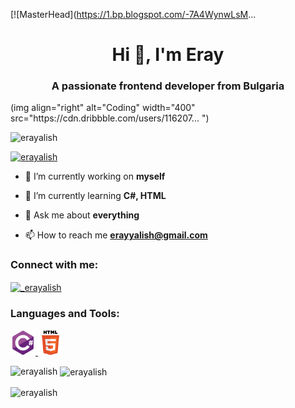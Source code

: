 [![MasterHead](https://1.bp.blogspot.com/-7A4WynwLsM...

<h1 align="center">Hi 👋, I'm Eray</h1>
<h3 align="center">A passionate frontend developer from Bulgaria</h3>
(img align="right" alt="Coding" width="400" src="https://cdn.dribbble.com/users/116207...
")
<p align="left"> <img src="https://komarev.com/ghpvc/?username=erayalish&label=Profile%20views&color=0e75b6&style=flat" alt="erayalish" /> </p>

<p align="left"> <a href="https://github.com/ryo-ma/github-profile-trophy"><img src="https://github-profile-trophy.vercel.app/?username=erayalish" alt="erayalish" /></a> </p>

- 🔭 I’m currently working on **myself**

- 🌱 I’m currently learning **C#, HTML**

- 💬 Ask me about **everything**

- 📫 How to reach me **erayyalish@gmail.com**

<h3 align="left">Connect with me:</h3>
<p align="left">
<a href="https://instagram.com/_erayalish" target="blank"><img align="center" src="https://raw.githubusercontent.com/rahuldkjain/github-profile-readme-generator/master/src/images/icons/Social/instagram.svg" alt="_erayalish" height="30" width="40" /></a>
</p>

<h3 align="left">Languages and Tools:</h3>
<p align="left"> <a href="https://www.w3schools.com/cs/" target="_blank" rel="noreferrer"> <img src="https://raw.githubusercontent.com/devicons/devicon/master/icons/csharp/csharp-original.svg" alt="csharp" width="40" height="40"/> </a> <a href="https://www.w3.org/html/" target="_blank" rel="noreferrer"> <img src="https://raw.githubusercontent.com/devicons/devicon/master/icons/html5/html5-original-wordmark.svg" alt="html5" width="40" height="40"/> </a> </p>

<p><img align="left" src="https://github-readme-stats.vercel.app/api/top-langs?username=erayalish&show_icons=true&locale=en&layout=compact" alt="erayalish" /></p>

<p>&nbsp;<img align="center" src="https://github-readme-stats.vercel.app/api?username=erayalish&show_icons=true&locale=en" alt="erayalish" /></p>

<p><img align="center" src="https://github-readme-streak-stats.herokuapp.com/?user=erayalish&" alt="erayalish" /></p>
